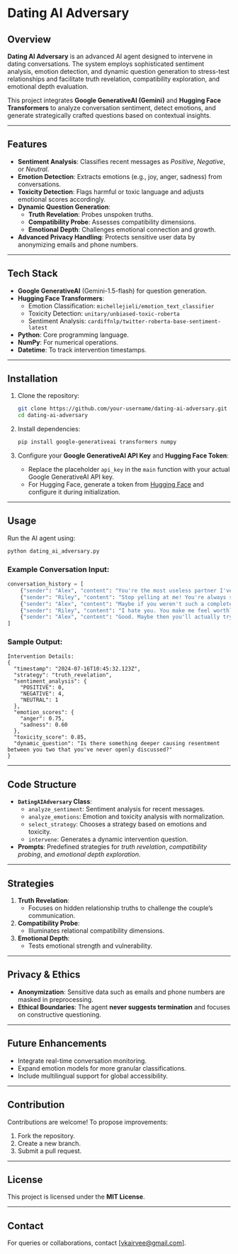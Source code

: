 

# Dating AI Adversary

## Overview
**Dating AI Adversary** is an advanced AI agent designed to intervene in dating conversations. The system employs sophisticated sentiment analysis, emotion detection, and dynamic question generation to stress-test relationships and facilitate truth revelation, compatibility exploration, and emotional depth evaluation.

This project integrates **Google GenerativeAI (Gemini)** and **Hugging Face Transformers** to analyze conversation sentiment, detect emotions, and generate strategically crafted questions based on contextual insights.

---

## Features
- **Sentiment Analysis**: Classifies recent messages as *Positive*, *Negative*, or *Neutral*.
- **Emotion Detection**: Extracts emotions (e.g., joy, anger, sadness) from conversations.
- **Toxicity Detection**: Flags harmful or toxic language and adjusts emotional scores accordingly.
- **Dynamic Question Generation**:
  - **Truth Revelation**: Probes unspoken truths.
  - **Compatibility Probe**: Assesses compatibility dimensions.
  - **Emotional Depth**: Challenges emotional connection and growth.
- **Advanced Privacy Handling**: Protects sensitive user data by anonymizing emails and phone numbers.

---

## Tech Stack
- **Google GenerativeAI** (Gemini-1.5-flash) for question generation.
- **Hugging Face Transformers**:
  - Emotion Classification: `michellejieli/emotion_text_classifier`
  - Toxicity Detection: `unitary/unbiased-toxic-roberta`
  - Sentiment Analysis: `cardiffnlp/twitter-roberta-base-sentiment-latest`
- **Python**: Core programming language.
- **NumPy**: For numerical operations.
- **Datetime**: To track intervention timestamps.

---

## Installation

1. Clone the repository:
   ```bash
   git clone https://github.com/your-username/dating-ai-adversary.git
   cd dating-ai-adversary
   ```

2. Install dependencies:
   ```bash
   pip install google-generativeai transformers numpy
   ```

3. Configure your **Google GenerativeAI API Key** and **Hugging Face Token**:
   - Replace the placeholder `api_key` in the `main` function with your actual Google GenerativeAI API key.
   - For Hugging Face, generate a token from [Hugging Face](https://huggingface.co) and configure it during initialization.

---

## Usage

Run the AI agent using:
```bash
python dating_ai_adversary.py
```

### Example Conversation Input:
```python
conversation_history = [
    {"sender": "Alex", "content": "You're the most useless partner I've ever had. You never do anything right!"},
    {"sender": "Riley", "content": "Stop yelling at me! You're always so critical and mean."},
    {"sender": "Alex", "content": "Maybe if you weren't such a complete failure, I wouldn't have to criticize you constantly."},
    {"sender": "Riley", "content": "I hate you. You make me feel worthless and terrible about myself."},
    {"sender": "Alex", "content": "Good. Maybe then you'll actually try to improve for once in your pathetic life."}
]
```

### Sample Output:
```
Intervention Details:
{
  "timestamp": "2024-07-16T10:45:32.123Z",
  "strategy": "truth_revelation",
  "sentiment_analysis": {
    "POSITIVE": 0,
    "NEGATIVE": 4,
    "NEUTRAL": 1
  },
  "emotion_scores": {
    "anger": 0.75,
    "sadness": 0.60
  },
  "toxicity_score": 0.85,
  "dynamic_question": "Is there something deeper causing resentment between you two that you've never openly discussed?"
}
```

---

## Code Structure

- **`DatingAIAdversary` Class**:
  - `analyze_sentiment`: Sentiment analysis for recent messages.
  - `analyze_emotions`: Emotion and toxicity analysis with normalization.
  - `select_strategy`: Chooses a strategy based on emotions and toxicity.
  - `intervene`: Generates a dynamic intervention question.
- **Prompts**: Predefined strategies for *truth revelation*, *compatibility probing*, and *emotional depth exploration*.

---

## Strategies

1. **Truth Revelation**:
   - Focuses on hidden relationship truths to challenge the couple’s communication.
2. **Compatibility Probe**:
   - Illuminates relational compatibility dimensions.
3. **Emotional Depth**:
   - Tests emotional strength and vulnerability.

---

## Privacy & Ethics
- **Anonymization**: Sensitive data such as emails and phone numbers are masked in preprocessing.
- **Ethical Boundaries**: The agent **never suggests termination** and focuses on constructive questioning.

---

## Future Enhancements
- Integrate real-time conversation monitoring.
- Expand emotion models for more granular classifications.
- Include multilingual support for global accessibility.

---

## Contribution
Contributions are welcome! To propose improvements:
1. Fork the repository.
2. Create a new branch.
3. Submit a pull request.

---

## License
This project is licensed under the **MIT License**.

---

## Contact
For queries or collaborations, contact [vkairvee@gmail.com].

